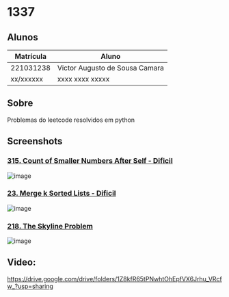# 1337
## Alunos
|Matrícula | Aluno |
| -- | -- |
| 221031238  |  Victor Augusto de Sousa Camara|
| xx/xxxxxx  |  xxxx xxxx xxxxx |

## Sobre 
Problemas do leetcode resolvidos em python

## Screenshots
### [315. Count of Smaller Numbers After Self - Dificil](https://leetcode.com/problems/count-of-smaller-numbers-after-self/)
![image](https://github.com/user-attachments/assets/a20d011d-4372-4d56-a056-8dfbe1f45d2b)

### [23. Merge k Sorted Lists - Dificil](https://leetcode.com/problems/merge-k-sorted-lists/)
![image](https://github.com/user-attachments/assets/f5ad5a27-77a8-49e2-a09b-a094dd642aff)

### [218. The Skyline Problem](https://leetcode.com/problems/the-skyline-problem/description/)
![image](https://github.com/user-attachments/assets/f38b1901-71b5-4478-8821-a38788cb1afa)




## Video:
https://drive.google.com/drive/folders/1Z8kfR65tPNwhtOhEpfVX6Jrhu_VRcfw_?usp=sharing




